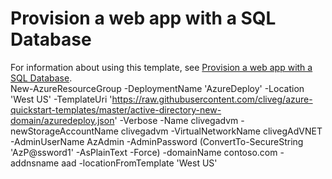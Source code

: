 # Provision a web app with a SQL Database

For information about using this template, see [Provision a web app with a SQL Database](https://azure.microsoft.com/en-us/documentation/articles/app-service-web-arm-with-sql-database-provision/).
<br>
New-AzureResourceGroup -DeploymentName 'AzureDeploy' -Location 'West US' -TemplateUri 'https://raw.githubusercontent.com/cliveg/azure-quickstart-templates/master/active-directory-new-domain/azuredeploy.json' -Verbose -Name clivegadvm -newStorageAccountName clivegadvm -VirtualNetworkName clivegAdVNET -AdminUserName AzAdmin -AdminPassword (ConvertTo-SecureString 'AzP@ssword1' -AsPlainText -Force) -domainName contoso.com -addnsname aad -locationFromTemplate 'West US'
